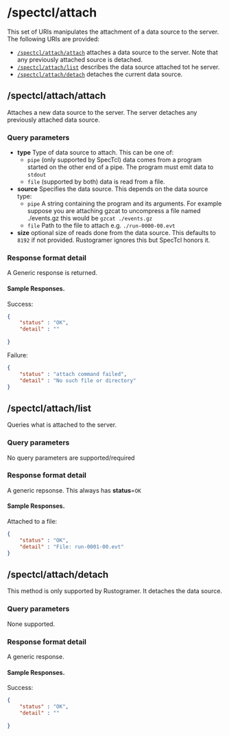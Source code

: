 # /spectcl/attach

This set of URIs manipulates the attachment of a data source to the server.  The following URIs are provided:

* [```/spectcl/attach/attach```](#spectclattachattach) attaches a data source to the server. Note that any previously attached source is detached.
* [```/spectcl/attach/list```](#spectclattachlist) describes the data source attached tot he server.
* [```/spectcl/attach/detach```](#spectclattachdetach) detaches the current data source.




## /spectcl/attach/attach

Attaches a new data source to the server.  The server detaches any previously attached data source.

### Query parameters

* **type**  Type of data source to attach.  This can be one of:
    *  ```pipe``` (only supported by SpecTcl) data comes from a program started on the other end of a pipe.  The program must emit data to ```stdout```
    * ```file``` (supported by both)  data is read from a file.
* **source** Specifies the data source.  This depends on the data source type:
    * ```pipe``` A string containing the program and its arguments.  For example suppose you are attaching gzcat to uncompress a file named ./events.gz  this would be ```gzcat ./events.gz```
    * ```file``` Path to the file to attach e.g. ```./run-0000-00.evt```
* **size** optional size of reads done from the data source.  This defaults to ```8192``` if not provided.   Rustogramer ignores this but SpecTcl honors it.

### Response format detail

A Generic response is returned.


#### Sample Responses.
Success:

```json
{
    "status" : "OK",
    "detail" : ""
    
}
```

Failure:
```json
{
    "status" : "attach command failed",
    "detail" : "No such file or directory"
}
```

## /spectcl/attach/list

Queries what is attached to the server.

### Query parameters

No query parameters are supported/required

### Response format detail

A generic repsonse.  This always has **status**=```OK```

#### Sample Responses.

Attached to a file:

```json
{
    "status" : "OK",
    "detail" : "File: run-0001-00.evt"
}
```

## /spectcl/attach/detach

This method is only supported by Rustogramer.  It detaches the data source.

### Query parameters

None supported.

### Response format detail

A generic response.

#### Sample Responses.
Success:

```json
{
    "status" : "OK",
    "detail" : ""
    
}
```
